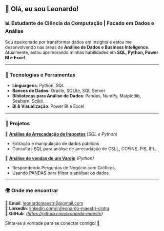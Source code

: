 ## 👋 Olá, eu sou Leonardo!
### 📊 Estudante de Ciência da Computação | Focado em Dados e Análise

Sou apaixonado por transformar dados em insights e estou me desenvolvendo nas áreas de **Análise de Dados e Business Inteligence**.
Atualmente, estou aprimorando minhas habilidades em **SQL, Python, Power BI e Excel**.

---
### 🚀 Tecnologias e Ferramentas
- **Linguagens**: Python, SQL
- **Bancos de Dados**: Oracle, SQLite, SQL Server
- **Bibliotecas para Análise de Dados**: Pandas, NumPy, Matplotlib, Seaborn, Scikit.
- **BI & Visualização**: Power BI e Excel


---
### 📂 Projetos
🔹 **[Análise de Arrecadação de Impostos](#)** *(SQL e Python)*
- Extração e manipulação de dados públicos
- Consultas SQL para análise de arrecadação de CSLL, COFINS, PIS, IPI...

🔹 **[Análise de vendas de um Varejo](#)** *(Python)*
- Respondendo Perguntas de Negócio com Gráficos.
- Usando PANDAS para filtrar e análisar os dados.

---
### 🌍 Onde me encontrar
📧 **Email**: leonardomaestri2@gmail.com  
💼 **LinkedIn**: [linkedin.com/in/leonardo-maestri-cintra](https://www.linkedin.com/in/leonardo-maestri-cintra-84683125a/)  
📌 **GitHub**: *(https://github.com/leonardo-maestri)*

Sinta-se à vontade para se conectar comigo! 🚀
